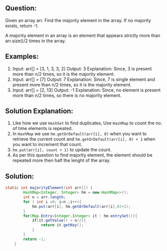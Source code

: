 ## Question:
Given an array arr. Find the majority element in the array. If no majority exists, return -1.

A majority element in an array is an element that appears strictly more than arr.size()/2 times in the array.

## Examples:

1. Input: arr[] = [3, 1, 3, 3, 2]
Output: 3
Explanation: Since, 3 is present more than n/2 times, so it is the majority element.
2. Input: arr[] = [7]
Output: 7
Explanation: Since, 7 is single element and present more than n/2 times, so it is the majority element.
3. Input: arr[] = [2, 13]
Output: -1
Explanation: Since, no element is present more than n/2 times, so there is no majority element.

## Solution Explanation:
1. Like how we use `HashSet` to find duplicates, Use `HashMap` to count the no. of time elements is repeated.
2. In `HashMap` we use  `hm.getOrDefault(arr[i], 0)` when you want to retrieve the current count and `hm.getOrDefault(arr[i], 0) + 1` when you want to increment that count.
3. `hm.put(arr[i], count + 1)` to update the count.
4. As per this question to find majority element, the element should be repeated more then half the lenght of the array.

## Solution:
```java
static int majorityElement(int arr[]) {
        HashMap<Integer, Integer> hm = new HashMap<>();
        int n = arr.length;
        for ( int i =0; i<n ;i++){
            hm.put(arr[i], hm.getOrDefault(arr[i],0)+1);
        }
        for(Map.Entry<Integer,Integer> it : hm.entrySet()){
            if(it.getValue() > n/2){
                return it.getKey();
            }
        }
        return -1;
    }
```
